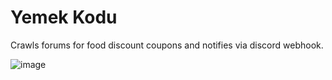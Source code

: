 # Yemek Kodu

Crawls forums for food discount coupons and notifies via discord webhook.

![image](https://github.com/turkerdev/yemek-kodu/assets/48413508/c587f77b-bd28-465b-b950-af0aad9e2ae8)
